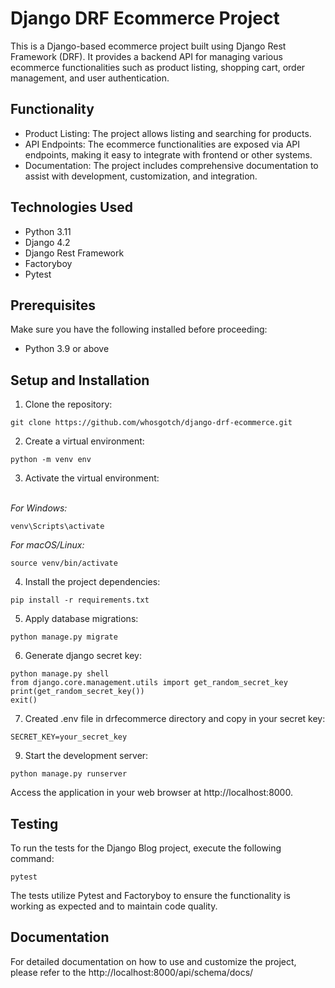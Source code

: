 # Django DRF Ecommerce Project
This is a Django-based ecommerce project built using Django Rest Framework (DRF). It provides a backend API for managing various ecommerce functionalities such as product listing, shopping cart, order management, and user authentication.

## Functionality
- Product Listing: The project allows listing and searching for products.
- API Endpoints: The ecommerce functionalities are exposed via API endpoints, making it easy to integrate with frontend or other systems.
- Documentation: The project includes comprehensive documentation to assist with development, customization, and integration.

## Technologies Used
- Python 3.11
- Django 4.2
- Django Rest Framework
- Factoryboy
- Pytest

## Prerequisites
Make sure you have the following installed before proceeding:
- Python 3.9 or above

## Setup and Installation
1. Clone the repository:
```
git clone https://github.com/whosgotch/django-drf-ecommerce.git
```
2. Create a virtual environment:
```
python -m venv env
```
3. Activate the virtual environment:
</br>
<i>For Windows:</i>

```
venv\Scripts\activate
```
*For macOS/Linux:*
```
source venv/bin/activate
```
4. Install the project dependencies:
```
pip install -r requirements.txt
```
5. Apply database migrations:
```
python manage.py migrate
```
6. Generate django secret key:
```
python manage.py shell
from django.core.management.utils import get_random_secret_key
print(get_random_secret_key())
exit()
```
7. Created .env file in drfecommerce directory and copy in your secret key:
```
SECRET_KEY=your_secret_key
```
9. Start the development server:
```
python manage.py runserver
```
Access the application in your web browser at http://localhost:8000.

## Testing
To run the tests for the Django Blog project, execute the following command:
```
pytest
```
The tests utilize Pytest and Factoryboy to ensure the functionality is working as expected and to maintain code quality.

## Documentation 
For detailed documentation on how to use and customize the project, please refer to the http://localhost:8000/api/schema/docs/
